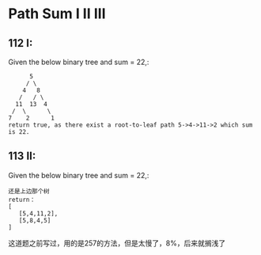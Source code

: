 # Path Sum I II III

## 112 I:
Given the below binary tree and sum = 22,:
```
      5
     / \
    4   8
   /   / \
  11  13  4
 /  \      \
7    2      1
return true, as there exist a root-to-leaf path 5->4->11->2 which sum is 22.
```

## 113 II:
Given the below binary tree and sum = 22,:
```
还是上边那个树
return：
[
   [5,4,11,2],
   [5,8,4,5]
]
```
这道题之前写过，用的是257的方法，但是太慢了，8%，后来就搁浅了

##
